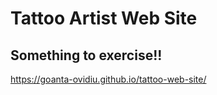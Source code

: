 # Tattoo Artist Web Site

## Something to exercise!!

https://goanta-ovidiu.github.io/tattoo-web-site/
